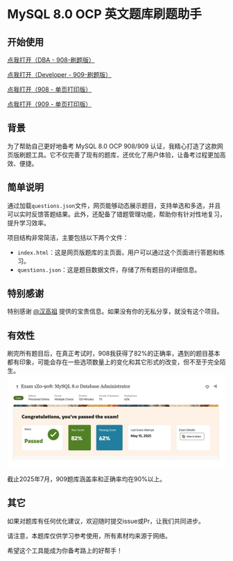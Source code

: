 # MySQL 8.0 OCP 英文题库刷题助手

## 开始使用
[点我打开（DBA - 908-刷题版）](https://hochenggang.github.io/MySQL-OCP-Brush-Questions-EN/)

[点我打开（Developer - 909-刷题版）](https://hochenggang.github.io/MySQL-OCP-Brush-Questions-EN/909.html)

[点我打开（908 - 单页打印版）](https://hochenggang.github.io/MySQL-OCP-Brush-Questions-EN/single.html)

[点我打开（909 - 单页打印版）](https://hochenggang.github.io/MySQL-OCP-Brush-Questions-EN/single-909.html)

## 背景
为了帮助自己更好地备考 MySQL 8.0 OCP 908/909 认证，我精心打造了这款网页版刷题工具。它不仅完善了现有的题库，还优化了用户体验，让备考过程更加高效、便捷。

## 简单说明
通过加载`questions.json`文件，网页能够动态展示题目，支持单选和多选，并且可以实时反馈答题结果。此外，还配备了错题管理功能，帮助你有针对性地复习，提升学习效率。

项目结构非常简洁，主要包括以下两个文件：
- `index.html`：这是网页版题库的主页面，用户可以通过这个页面进行答题和练习。
- `questions.json`：这是题目数据文件，存储了所有题目的详细信息。

## 特别感谢
特别感谢 [@汉高祖](https://www.nodeseek.com/post-325453-1) 提供的宝贵信息。如果没有你的无私分享，就没有这个项目。

## 有效性
刷完所有题目后，在真正考试时，908我获得了82%的正确率，遇到的题目基本都有印象，可能会存在一些选项数量上的变化和其它形式的改变，但不至于完全陌生。
![测试结果](./imgs/result.jpg)

截止2025年7月，909题库涵盖率和正确率均在90%以上。

## 其它

如果对题库有任何优化建议，欢迎随时提交issue或Pr，让我们共同进步。

请注意，本题库仅供学习参考使用，所有素材均来源于网络。

希望这个工具能成为你备考路上的好帮手！


